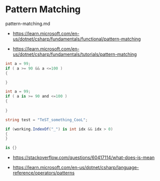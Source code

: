 # Pattern Matching

pattern-matching.md

*   https://learn.microsoft.com/en-us/dotnet/csharp/fundamentals/functional/pattern-matching

*   https://learn.microsoft.com/en-us/dotnet/csharp/fundamentals/tutorials/pattern-matching

```csharp
int a = 99;
if ( a >= 90 && a <=100 )
{

}
```

```csharp
int a = 99;
if ( a is >= 90 and <=100 )
{
    
}
```

```csharp
string test = "TeST_something_CooL";

if (working.IndexOf("_") is int idx && idx > 0)
{
}
```

```csharp
is {}
```

*   https://stackoverflow.com/questions/60417114/what-does-is-mean

*   https://learn.microsoft.com/en-us/dotnet/csharp/language-reference/operators/patterns
